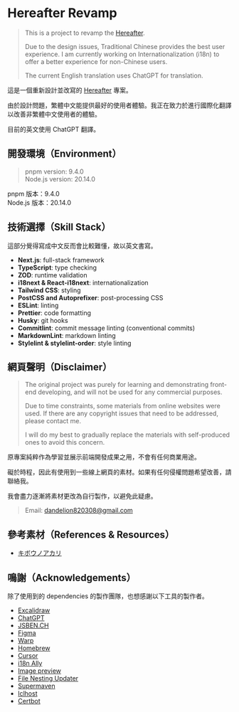 # Hereafter Revamp

> This is a project to revamp the [Hereafter](https://github.com/Nuyeel/Hereafter).
>
> Due to the design issues, Traditional Chinese provides the best user experience. I am currently working on Internationalization (i18n) to offer a better experience for non-Chinese users.
>
> The current English translation uses ChatGPT for translation.

這是一個重新設計並改寫的 [Hereafter](https://github.com/Nuyeel/Hereafter) 專案。

由於設計問題，繁體中文能提供最好的使用者體驗。我正在致力於進行國際化翻譯以改善非繁體中文使用者的體驗。

目前的英文使用 ChatGPT 翻譯。

## 開發環境（Environment）

> pnpm version: 9.4.0  
> Node.js version: 20.14.0

pnpm 版本：9.4.0  
Node.js 版本：20.14.0

## 技術選擇（Skill Stack）

這部分覺得寫成中文反而會比較難懂，故以英文書寫。

- **Next.js**: full-stack framework
- **TypeScript**: type checking
- **ZOD**: runtime validation
- **i18next & React-i18next**: internationalization
- **Tailwind CSS**: styling
- **PostCSS and Autoprefixer**: post-processing CSS
- **ESLint**: linting
- **Prettier**: code formatting
- **Husky**: git hooks
- **Commitlint**: commit message linting (conventional commits)
- **MarkdownLint**: markdown linting
- **Stylelint & stylelint-order**: style linting

## 網頁聲明（Disclaimer）

> The original project was purely for learning and demonstrating front-end developing, and will not be used for any commercial purposes.
>
> Due to time constraints, some materials from online websites were used. If there are any copyright issues that need to be addressed, please contact me.
>
> I will do my best to gradually replace the materials with self-produced ones to avoid this concern.

原專案純粹作為學習並展示前端開發成果之用，不會有任何商業用途。

礙於時程，因此有使用到一些線上網頁的素材。如果有任何侵權問題希望改善，請聯絡我。

我會盡力逐漸將素材更改為自行製作，以避免此疑慮。

> Email: dandelion820308@gmail.com

## 參考素材（References & Resources）

- [キボウノアカリ](https://kibounoakari.com/)

## 鳴謝（Acknowledgements）

除了使用到的 dependencies 的製作團隊，也想感謝以下工具的製作者。

- [Excalidraw](https://excalidraw.com/)
- [ChatGPT](https://chatgpt.com/)
- [JSBEN.CH](https://jsben.ch/)
- [Figma](https://www.figma.com/)
- [Warp](https://www.warp.dev/)
- [Homebrew](https://brew.sh/)
- [Cursor](https://www.cursor.com/)
- [i18n Ally](https://marketplace.visualstudio.com/items?itemName=Lokalise.i18n-ally)
- [Image preview](https://marketplace.visualstudio.com/items?itemName=kisstkondoros.vscode-gutter-preview)
- [File Nesting Updater](https://marketplace.visualstudio.com/items?itemName=antfu.file-nesting)
- [Supermaven](https://supermaven.com/)
- [lclhost](https://lcl.host/)
- [Certbot](https://certbot.eff.org/)
